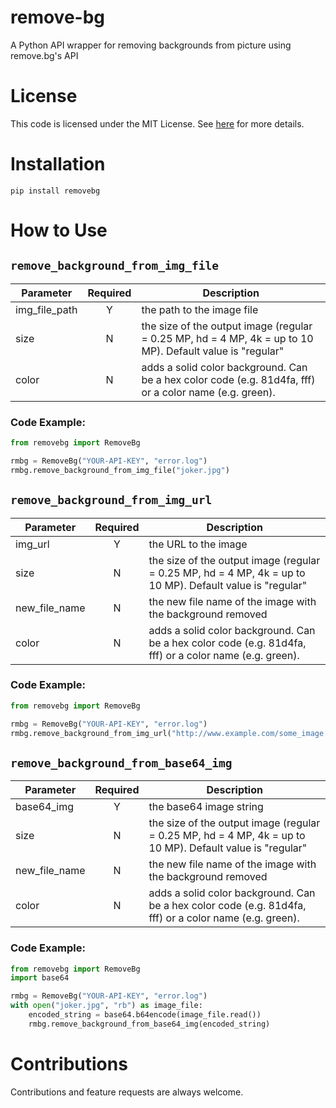 # remove-bg
A Python API wrapper for removing backgrounds from picture using remove.bg's API

# License
This code is licensed under the MIT License. See [here](https://github.com/brilam/remove-bg/blob/master/LICENSE) for more details.

# Installation
`pip install removebg`

# How to Use
## `remove_background_from_img_file`

| Parameter     | Required      | Description  |
| ------------- |:-------------:| -------------|
| img_file_path | Y             | the path to the image file      |
| size          | N             | the size of the output image (regular = 0.25 MP, hd = 4 MP, 4k = up to 10 MP). Default value is "regular"|
| color         | N             | adds a solid color background. Can be a hex color code (e.g. 81d4fa, fff) or a color name (e.g. green).|

### Code Example:
```python
from removebg import RemoveBg

rmbg = RemoveBg("YOUR-API-KEY", "error.log")
rmbg.remove_background_from_img_file("joker.jpg")
```


## `remove_background_from_img_url`
| Parameter     | Required      | Description  |
| ------------- |:-------------:| -------------|
| img_url | Y                   | the URL to the image|
| size          | N             | the size of the output image (regular = 0.25 MP, hd = 4 MP, 4k = up to 10 MP). Default value is "regular"|
| new_file_name | N             | the new file name of the image with the background removed |
| color         | N             | adds a solid color background. Can be a hex color code (e.g. 81d4fa, fff) or a color name (e.g. green).|

### Code Example:
```python
from removebg import RemoveBg

rmbg = RemoveBg("YOUR-API-KEY", "error.log")
rmbg.remove_background_from_img_url("http://www.example.com/some_image.jpg")
```


## `remove_background_from_base64_img`
| Parameter     | Required      | Description  |
| ------------- |:-------------:| -------------|
| base64_img    | Y             | the base64 image string|
| size          | N             | the size of the output image (regular = 0.25 MP, hd = 4 MP, 4k = up to 10 MP). Default value is "regular"|
| new_file_name | N             | the new file name of the image with the background removed |
| color         | N             | adds a solid color background. Can be a hex color code (e.g. 81d4fa, fff) or a color name (e.g. green).|

### Code Example:
```python
from removebg import RemoveBg
import base64

rmbg = RemoveBg("YOUR-API-KEY", "error.log")
with open("joker.jpg", "rb") as image_file:
	encoded_string = base64.b64encode(image_file.read())
    rmbg.remove_background_from_base64_img(encoded_string)
```

# Contributions
Contributions and feature requests are always welcome.
